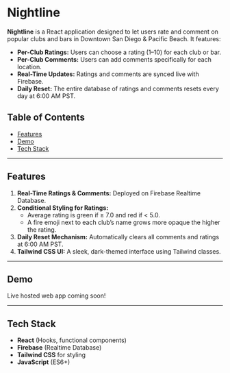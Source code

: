 # Nightline

**Nightline** is a React application designed to let users rate and comment on popular clubs and bars in Downtown San Diego & Pacific Beach. It features:

- **Per-Club Ratings:** Users can choose a rating (1–10) for each club or bar.
- **Per-Club Comments:** Users can add comments specifically for each location.
- **Real-Time Updates:** Ratings and comments are synced live with Firebase.
- **Daily Reset:** The entire database of ratings and comments resets every day at 6:00 AM PST.

## Table of Contents

- [Features](#features)  
- [Demo](#demo)  
- [Tech Stack](#tech-stack)

---

## Features

1. **Real-Time Ratings & Comments:** Deployed on Firebase Realtime Database.  
2. **Conditional Styling for Ratings:**  
   - Average rating is green if ≥ 7.0 and red if < 5.0.  
   - A fire emoji next to each club’s name grows more opaque the higher the rating.  
3. **Daily Reset Mechanism:** Automatically clears all comments and ratings at 6:00 AM PST.  
4. **Tailwind CSS UI:** A sleek, dark-themed interface using Tailwind classes.  

---

## Demo

Live hosted web app coming soon!

---

## Tech Stack

- **React** (Hooks, functional components)
- **Firebase** (Realtime Database)
- **Tailwind CSS** for styling
- **JavaScript** (ES6+)
